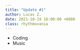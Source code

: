 ```yaml
---
title: "Update #1"
author: Lucas Z.
date: 2021-10-19 16:00:00 +0800 
class: rhythmovania
---
```


- Coding
- Music
